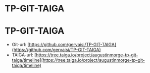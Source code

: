# TP-GIT-TAIGA

  # TP-GIT-TAIGA

  * Git-url: [https://github.com/gervaisi/TP-GIT-TAIGA](https://github.com/gervaisi/TP-GIT-TAIGA)
  * TAIGA-url: [https://tree.taiga.io/project/augustinmorge-tp-git-taiga/timeline](https://tree.taiga.io/project/augustinmorge-tp-git-taiga/timeline)
